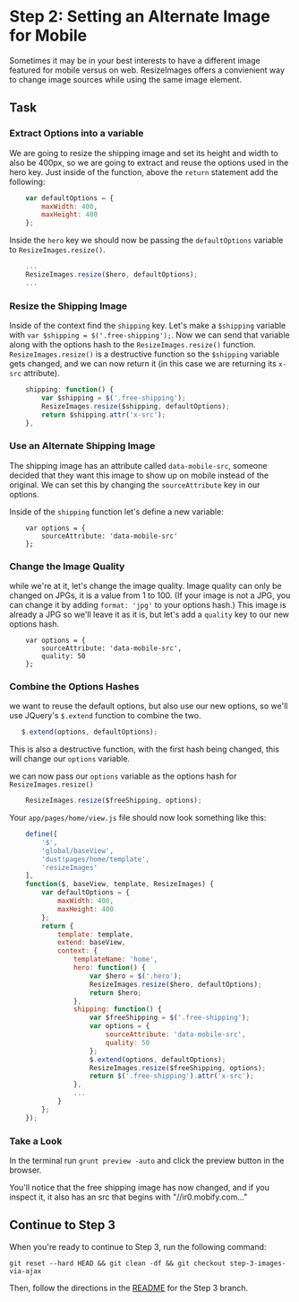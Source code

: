 # Step 2: Setting an Alternate Image for Mobile

Sometimes it may be in your best interests to have a different image featured for mobile versus on web. ResizeImages offers a convienient way to change image sources while using the same image element.

## Task

### Extract Options into a variable

 We are going to resize the shipping image and set its height and width to also be 400px, so we are going to extract and reuse the options used in the hero key. Just inside of the function, above the `return` statement add the following:

```javascript
    var defaultOptions = {
        maxWidth: 400,
        maxHeight: 400
    };
```
Inside the `hero` key we should now be passing the `defaultOptions` variable to `ResizeImages.resize()`. 

``` javascript
    ...
    ResizeImages.resize($hero, defaultOptions);
    ...
```

### Resize the Shipping Image

Inside of the context find the `shipping` key. Let's make a `$shipping` variable with `var $shipping = $('.free-shipping');`. Now we can send that variable along with the options hash to the `ResizeImages.resize()` function. `ResizeImages.resize()` is a destructive function so the `$shipping` variable gets changed, and we can now return it (in this case we are returning its `x-src` attribute).

``` javascript
    shipping: function() {
        var $shipping = $('.free-shipping');
        ResizeImages.resize($shipping, defaultOptions);
        return $shipping.attr('x-src');
    },
```

### Use an Alternate Shipping Image

The shipping image has an attribute called `data-mobile-src`, someone decided that they want this image to show up on mobile instead of the original. We can set this by changing the `sourceAttribute` key in our options.

Inside of the `shipping` function let's define a new variable:

```
    var options = {
        sourceAttribute: 'data-mobile-src'
    };
```

### Change the Image Quality

while we're at it, let's change the image quality. Image quality can only be changed on JPGs, it is a value from 1 to 100. (If your image is not a JPG, you can change it by adding `format: 'jpg'` to your options hash.) This image is already a JPG so we'll leave it as it is, but let's add a `quality` key to our new options hash.

```
    var options = {
        sourceAttribute: 'data-mobile-src',
        quality: 50
    };
```

### Combine the Options Hashes

we want to reuse the default options, but also use our new options, so we'll use JQuery's `$.extend` function to combine the two.

``` javascript
   $.extend(options, defaultOptions);
```

This is also a destructive function, with the first hash being changed, this will change our `options` variable.

we can now pass our `options` variable as the options hash for `ResizeImages.resize()`

``` javascript
    ResizeImages.resize($freeShipping, options);
``` 

Your `app/pages/home/view.js` file should now look something like this:

``` javascript
    define([
        '$',
        'global/baseView',
        'dust!pages/home/template',
        'resizeImages'
    ],
    function($, baseView, template, ResizeImages) {
        var defaultOptions = {
            maxWidth: 400,
            maxHeight: 400
        };
        return {
            template: template,
            extend: baseView,
            context: {
                templateName: 'home',
                hero: function() {
                    var $hero = $('.hero');
                    ResizeImages.resize($hero, defaultOptions);
                    return $hero;
                },
                shipping: function() {
                    var $freeShipping = $('.free-shipping');
                    var options = {
                        sourceAttribute: 'data-mobile-src',
                        quality: 50
                    };
                    $.extend(options, defaultOptions);
                    ResizeImages.resize($freeShipping, options);
                    return $('.free-shipping').attr('x-src');
                },
                ...
            }
        };
    });
```

### Take a Look

In the terminal run `grunt preview -auto` and click the preview button in the browser. 

You'll notice that the free shipping image has now changed, and if you inspect it, it also has an src that begins with "//ir0.mobify.com..."


## Continue to Step 3

When you're ready to continue to Step 3, run the following command:

```
git reset --hard HEAD && git clean -df && git checkout step-3-images-via-ajax
```

Then, follow the directions in the [README](https://github.com/mobify/workshop--mobile-assets/blob/step-3-images-via-ajax/README.md) for the Step 3 branch.